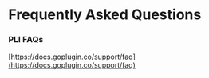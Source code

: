 # Frequently Asked Questions

### PLI FAQs

[https://docs.goplugin.co/support/faq](https://docs.goplugin.co/support/faq)



####
